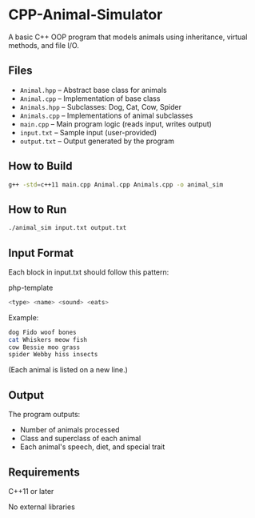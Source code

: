 # CPP-Animal-Simulator
A basic C++ OOP program that models animals using inheritance, virtual methods, and file I/O.

## Files

- `Animal.hpp` – Abstract base class for animals
- `Animal.cpp` – Implementation of base class
- `Animals.hpp` – Subclasses: Dog, Cat, Cow, Spider
- `Animals.cpp` – Implementations of animal subclasses
- `main.cpp` – Main program logic (reads input, writes output)
- `input.txt` – Sample input (user-provided)
- `output.txt` – Output generated by the program

## How to Build

```bash
g++ -std=c++11 main.cpp Animal.cpp Animals.cpp -o animal_sim
```

## How to Run
```bash
./animal_sim input.txt output.txt
```
## Input Format
Each block in input.txt should follow this pattern:

php-template
```bash
<type> <name> <sound> <eats>
```
Example:
```bash
dog Fido woof bones
cat Whiskers meow fish
cow Bessie moo grass
spider Webby hiss insects
```
(Each animal is listed on a new line.)

 ## Output
The program outputs:
- Number of animals processed
- Class and superclass of each animal
- Each animal's speech, diet, and special trait

## Requirements
C++11 or later

No external libraries

